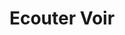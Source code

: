 ---
title: "Ecouter Voir"
url: /tournefeuille/ecouter-voir-boulevard-vincent-auriol/
shop: Optiker
---